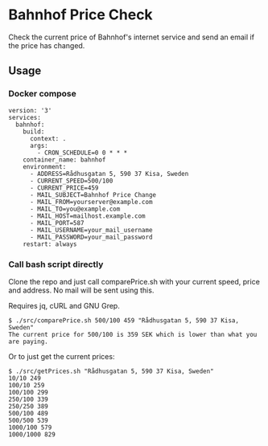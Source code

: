 # Bahnhof Price Check

Check the current price of Bahnhof's internet service and send an email if the price has changed.

## Usage

### Docker compose

```
version: '3'
services:
  bahnhof:
    build:
      context: .
      args:
        - CRON_SCHEDULE=0 0 * * *
    container_name: bahnhof
    environment:
      - ADDRESS=Rådhusgatan 5, 590 37 Kisa, Sweden
      - CURRENT_SPEED=500/100
      - CURRENT_PRICE=459
      - MAIL_SUBJECT=Bahnhof Price Change
      - MAIL_FROM=yourserver@example.com
      - MAIL_TO=you@example.com
      - MAIL_HOST=mailhost.example.com
      - MAIL_PORT=587
      - MAIL_USERNAME=your_mail_username
      - MAIL_PASSWORD=your_mail_password
    restart: always
```

### Call bash script directly

Clone the repo and just call comparePrice.sh with your current speed, price and address.
No mail will be sent using this.

Requires jq, cURL and GNU Grep.

```console
$ ./src/comparePrice.sh 500/100 459 "Rådhusgatan 5, 590 37 Kisa, Sweden"
The current price for 500/100 is 359 SEK which is lower than what you are paying.
```

Or to just get the current prices:

```console
$ ./src/getPrices.sh "Rådhusgatan 5, 590 37 Kisa, Sweden"
10/10 249
100/10 259
100/100 299
250/100 339
250/250 389
500/100 489
500/500 539
1000/100 579
1000/1000 829
```
